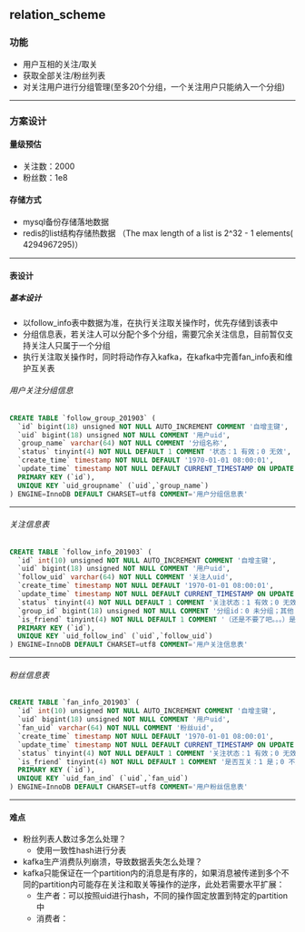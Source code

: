 ##  relation_scheme
### 功能
* 用户互相的关注/取关
* 获取全部关注/粉丝列表
* 对关注用户进行分组管理(至多20个分组，一个关注用户只能纳入一个分组)

---

### 方案设计
#### 量级预估
* 关注数：2000
* 粉丝数：1e8
#### 存储方式
* mysql备份存储落地数据
* redis的list结构存储热数据 （The max length of a list is 2^32 - 1 elements( 4294967295)）

---

#### 表设计
##### 基本设计
* 以follow_info表中数据为准，在执行关注取关操作时，优先存储到该表中
* 分组信息表，若关注人可以分配个多个分组，需要冗余关注信息，目前暂仅支持关注人只属于一个分组
* 执行关注取关操作时，同时将动作存入kafka，在kafka中完善fan_info表和维护互关表
###### 用户关注分组信息
```sql
CREATE TABLE `follow_group_201903` (
  `id` bigint(18) unsigned NOT NULL AUTO_INCREMENT COMMENT '自增主键',
  `uid` bigint(18) unsigned NOT NULL COMMENT '用户uid',
  `group_name` varchar(64) NOT NULL COMMENT '分组名称',
  `status` tinyint(4) NOT NULL DEFAULT 1 COMMENT '状态：1 有效；0 无效',
  `create_time` timestamp NOT NULL DEFAULT '1970-01-01 08:00:01',
  `update_time` timestamp NOT NULL DEFAULT CURRENT_TIMESTAMP ON UPDATE CURRENT_TIMESTAMP,
  PRIMARY KEY (`id`),
  UNIQUE KEY `uid_groupname` (`uid`,`group_name`)
) ENGINE=InnoDB DEFAULT CHARSET=utf8 COMMENT='用户分组信息表' 
```

---

###### 关注信息表
```sql
CREATE TABLE `follow_info_201903` (
  `id` int(10) unsigned NOT NULL AUTO_INCREMENT COMMENT '自增主键',
  `uid` bigint(18) unsigned NOT NULL COMMENT '用户uid',
  `follow_uid` varchar(64) NOT NULL COMMENT '关注人uid',
  `create_time` timestamp NOT NULL DEFAULT '1970-01-01 08:00:01',
  `update_time` timestamp NOT NULL DEFAULT CURRENT_TIMESTAMP ON UPDATE CURRENT_TIMESTAMP,
  `status` tinyint(4) NOT NULL DEFAULT 1 COMMENT '关注状态：1 有效；0 无效',
  `group_id` bigint(18) unsigned NOT NULL COMMENT '分组id：0 未分组；其他 分组id'
  `is_friend` tinyint(4) NOT NULL DEFAULT 1 COMMENT '（还是不要了吧。。。）是否互关：1 是；0 不是',
  PRIMARY KEY (`id`),
  UNIQUE KEY `uid_follow_ind` (`uid`,`follow_uid`)
) ENGINE=InnoDB DEFAULT CHARSET=utf8 COMMENT='用户关注信息表' 
```

---

###### 粉丝信息表
```sql
CREATE TABLE `fan_info_201903` (
  `id` int(10) unsigned NOT NULL AUTO_INCREMENT COMMENT '自增主键',
  `uid` bigint(18) unsigned NOT NULL COMMENT '用户uid',
  `fan_uid` varchar(64) NOT NULL COMMENT '粉丝uid',
  `create_time` timestamp NOT NULL DEFAULT '1970-01-01 08:00:01',
  `update_time` timestamp NOT NULL DEFAULT CURRENT_TIMESTAMP ON UPDATE CURRENT_TIMESTAMP,
  `status` tinyint(4) NOT NULL DEFAULT 1 COMMENT '关注状态：1 有效；0 无效',
  `is_friend` tinyint(4) NOT NULL DEFAULT 1 COMMENT '是否互关：1 是；0 不是',
  PRIMARY KEY (`id`),
  UNIQUE KEY `uid_fan_ind` (`uid`,`fan_uid`)
) ENGINE=InnoDB DEFAULT CHARSET=utf8 COMMENT='用户粉丝信息表' 
```

---

#### 难点
* 粉丝列表人数过多怎么处理？
  - 使用一致性hash进行分表
* kafka生产消费队列崩溃，导致数据丢失怎么处理？
* kafka只能保证在一个partition内的消息是有序的，如果消息被传递到多个不同的partition内可能存在关注和取关等操作的逆序，此处若需要水平扩展：
    * 生产者：可以按照uid进行hash，不同的操作固定放置到特定的partition中
    * 消费者：
